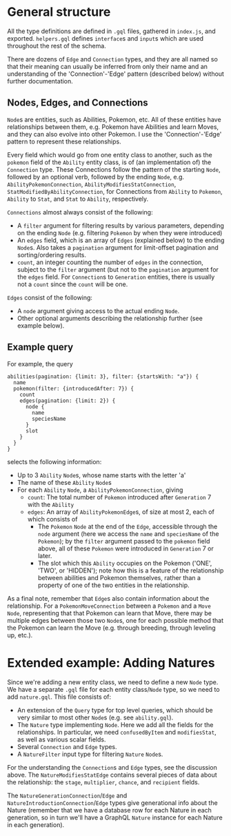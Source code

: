 # General structure

All the type definitions are defined in `.gql` files, gathered in `index.js`, and exported. `helpers.gql` defines `interface`s and `input`s which are used throughout the rest of the schema. 

There are dozens of `Edge` and `Connection` types, and they are all named so that their meaning can usually be inferred from only their name and an understanding of the 'Connection'-'Edge' pattern (described below) without further documentation.

## Nodes, Edges, and Connections

`Node`s are entities, such as Abilities, Pokemon, etc. All of these entities have relationships between them, e.g. Pokemon have Abilities and learn Moves, and they can also evolve into other Pokemon. I use the 'Connection'-'Edge' pattern to represent these relationships.

Every field which would go from one entity class to another, such as the `pokemon` field of the `Ability` entity class, is of (an implementation of) the `Connection` type. These Connections follow the pattern of the starting `Node`, followed by an optional verb, followed by the ending `Node`, e.g. `AbilityPokemonConnection`, `AbilityModifiesStatConnection`, `StatModifiedByAbilityConnection`, for Connections from `Ability` to `Pokemon`, `Ability` to `Stat`, and `Stat` to `Ability`, respectively. 

`Connections` almost always consist of the following:
  - A `filter` argument for filtering results by various parameters, depending on the ending `Node` (e.g. filtering `Pokemon` by when they were introduced)
  - An `edges` field, which is an array of `Edges` (explained below) to the ending `Node`s. Also takes a `pagination` argument for limit-offset pagination and sorting/ordering results.
  - `count`, an integer counting the number of `edges` in the connection, subject to the `filter` argument (but not to the `pagination` argument for the `edges` field. For `Connection`s to `Generation` entities, there is usually not a `count` since the `count` will be one.

`Edges` consist of the following:
  - A `node` argument giving access to the actual ending `Node`.
  - Other optional arguments describing the relationship further (see example below).

## Example query

For example, the query

    abilities(pagination: {limit: 3}, filter: {startsWith: "a"}) {
      name
      pokemon(filter: {introducedAfter: 7}) {
        count
        edges(pagination: {limit: 2}) {
          node {
            name
            speciesName
          }
          slot
        }
      }
    }

selects the following information:
  - Up to 3 `Ability` `Node`s, whose name starts with the letter 'a'
  - The name of these `Ability` `Node`s
  - For each `Ability` `Node`, a `AbilityPokemonConnection`, giving
    - `count`: The total number of `Pokemon` introduced after `Generation` 7 with the `Ability`
    - `edges`: An array of `AbilityPokemonEdge`s, of size at most 2, each of which consists of
      - The `Pokemon` `Node` at the end of the `Edge`, accessible through the `node` argument (here we access the `name` and `speciesName` of the `Pokemon`); by the `filter` argument passed to the `pokemon` field above, all of these `Pokemon` were introduced in `Generation` 7 or later.
      - The slot which this `Ability` occupies on the Pokemon ('ONE', 'TWO', or 'HIDDEN'); note how this is a feature of the relationship between abilities and Pokemon themselves, rather than a property of one of the two entities in the relationship.

As a final note, remember that `Edge`s also contain information about the relationship. For a `PokemonMoveConnection` between a `Pokemon` and a `Move` `Node`, representing that that Pokemon can learn that Move, there may be multiple edges between those two `Node`s, one for each possible method that the Pokemon can learn the Move (e.g. through breeding, through leveling up, etc.).

# Extended example: Adding Natures

Since we're adding a new entity class, we need to define a new `Node` type. We have a separate `.gql` file for each entity class/`Node` type, so we need to add `nature.gql`. This file consists of:

- An extension of the `Query` type for top level queries, which should be very similar to most other `Node`s (e.g. see `ability.gql`).
- The `Nature` type implementing `Node`. Here we add all the fields for the relationships. In particular, we need `confusedByItem` and `modifiesStat`, as well as various scalar fields.
- Several `Connection` and `Edge` types.
- A `NatureFilter` input type for filtering `Nature` `Node`s.

For the understanding the `Connection`s and `Edge` types, see the discussion above. The `NatureModifiesStatEdge` contains several pieces of data about the relationship: the `stage`, `multiplier`, `chance`, and `recipient` fields. 

The `NatureGenerationConnection`/`Edge` and `NatureIntroductionConnection`/`Edge` types give generational info about the Nature (remember that we have a database row for each Nature in each generation, so in turn we'll have a GraphQL `Nature` instance for each Nature in each generation).